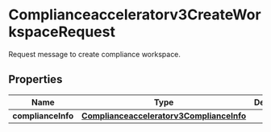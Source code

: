 

# Complianceacceleratorv3CreateWorkspaceRequest

Request message to create compliance workspace.

## Properties

| Name | Type | Description | Notes |
|------------ | ------------- | ------------- | -------------|
|**complianceInfo** | [**Complianceacceleratorv3ComplianceInfo**](Complianceacceleratorv3ComplianceInfo.md) |  |  [optional] |



